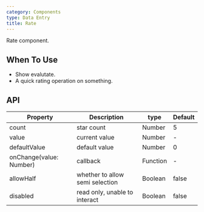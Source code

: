 ```yaml
---
category: Components
type: Data Entry
title: Rate
---
```


Rate component.

## When To Use

- Show evalutate.
- A quick rating operation on something.

## API

| Property        | Description           | type               | Default       |
|------------|----------------|-------------------|-------------|
| count    | star count | Number | 5 |
| value | current value | Number | - |
| defaultValue | default value | Number | 0 |
| onChange(value: Number) | callback   | Function | - |
| allowHalf | whether to allow semi selection   | Boolean | false |
| disabled | read only, unable to interact | Boolean | false |
